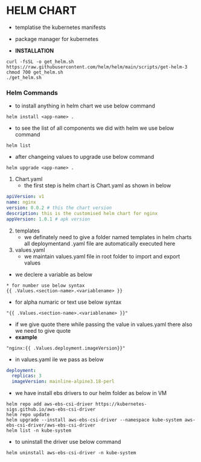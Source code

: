 # HELM CHART
* templatise the kubernetes manifests
* package manager for kubernetes

* **INSTALLATION**
```
curl -fsSL -o get_helm.sh https://raw.githubusercontent.com/helm/helm/main/scripts/get-helm-3
chmod 700 get_helm.sh
./get_helm.sh
```
### Helm Commands
* to install anything in helm chart we use below command
```
helm install <app-name> .
```
* to see the list of all components we did with helm we use below command
```
helm list
```
* after changeing values to upgrade use below command
```
helm upgrade <app-name> .
```
1. Chart.yaml
    * the first step is helm chart is Chart.yaml as shown in below
```yaml
apiVersion: v1
name: nginx
version: 0.0.2 # this the chart version
description: this is the customised helm chart for nginx
appVersion: 1.0.1 # apk version
```
2. templates
    * we definately need to give a folder named templates in helm charts all deploymentand .yaml file are automatically executed here
3. values.yaml
    * we maintain values.yaml file in root folder to import and export values 
* we declere a variable as below
```
* for number use below syntax
{{ .Values.<section-name>.<variablename> }}
```
* for alpha numaric or text use below syntax
```
"{{ .Values.<section-name>.<variablename> }}"
```
* if we give quote there while passing the value in values.yaml there also we need to give quote
* **example**
```
"nginx:{{ .Values.deployment.imageVersion}}"
```
* in values.yaml ile we pass as below
```yaml
deployment:
  replicas: 3
  imageVersion: mainline-alpine3.18-perl
```
* we have install ebs drivers to our helm folder as below in VM
```
helm repo add aws-ebs-csi-driver https://kubernetes-sigs.github.io/aws-ebs-csi-driver
helm repo update
helm upgrade --install aws-ebs-csi-driver --namespace kube-system aws-ebs-csi-driver/aws-ebs-csi-driver
helm list -n kube-system
```
* to uninstall the driver use below command
```
helm uninstall aws-ebs-csi-driver -n kube-system
```
